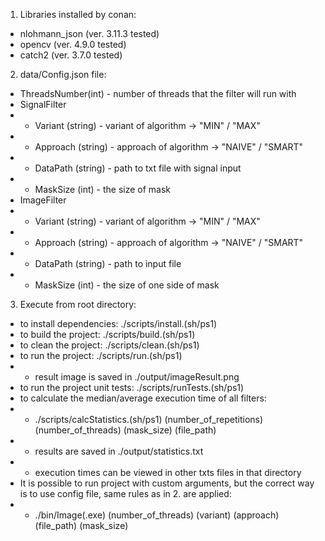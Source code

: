 1. Libraries installed by conan:<br/>
* nlohmann_json (ver. 3.11.3 tested)<br/>
* opencv (ver. 4.9.0 tested)<br/>
* catch2 (ver. 3.7.0 tested)<br/>
2. data/Config.json file:
* ThreadsNumber(int) - number of threads that the filter will run with
* SignalFilter
* * Variant (string) - variant of algorithm -> "MIN" / "MAX"
* * Approach (string) - approach of algorithm -> "NAIVE" / "SMART"
* * DataPath (string) - path to txt file with signal input
* * MaskSize (int) - the size of mask
* ImageFilter
* * Variant (string) - variant of algorithm -> "MIN" / "MAX"
* * Approach (string) - approach of algorithm -> "NAIVE" / "SMART"
* * DataPath (string) - path to input file
* * MaskSize (int) - the size of one side of mask
3. Execute from root directory:<br/>
* to install dependencies: ./scripts/install.(sh/ps1)<br/>
* to build the project: ./scripts/build.(sh/ps1)<br/>
* to clean the project: ./scripts/clean.(sh/ps1)<br/>
* to run the project: ./scripts/run.(sh/ps1)<br/>
* * result image is saved in ./output/imageResult.png
* to run the project unit tests: ./scripts/runTests.(sh/ps1)<br/>
* to calculate the median/average execution time of all filters: 
* * ./scripts/calcStatistics.(sh/ps1) (number_of_repetitions) (number_of_threads) (mask_size) (file_path)
* * results are saved in ./output/statistics.txt
* * execution times can be viewed in other txts files in that directory
* It is possible to run project with custom arguments, but the correct way is to use config file, same rules as in 2. are applied:
* * ./bin/Image(.exe) (number_of_threads) (variant) (approach) (file_path) (mask_size)